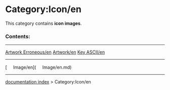 # Category:Icon/en
This category contains **icon images**.

### Contents:

  --------------------------------------------------------- ------------------------------------- -----------------------------------------
  [Artwork Erroneous/en](Artwork_Erroneous/en.md)   [Artwork/en](Artwork/en.md)   [Key ASCII/en](Key_ASCII/en.md)
                                                                                                  
  --------------------------------------------------------- ------------------------------------- -----------------------------------------

[<img src="images/Property.png" style="width:16px"> Image/en](<img src="images/Property.png" style="width:16px"> Image/en.md)

---
[documentation index](../README.md) > Category:Icon/en
